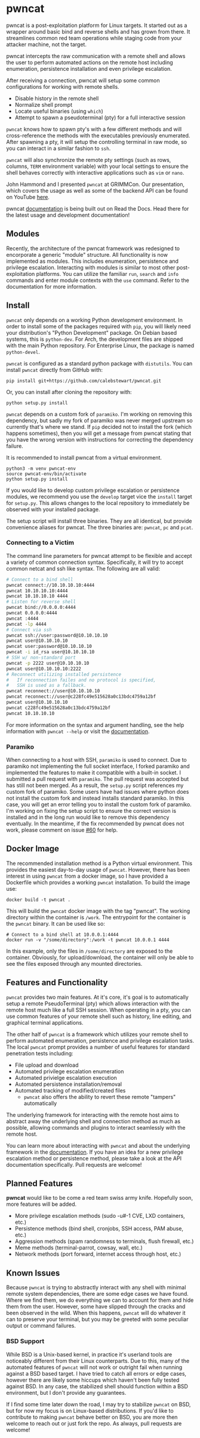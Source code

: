 # pwncat

pwncat is a post-exploitation platform for Linux targets. It started out as a
wrapper around basic bind and reverse shells and has grown from there. It
streamlines common red team operations while staging code from your attacker
machine, not the target.

pwncat intercepts the raw communication with a remote shell and allows the
user to perform automated actions on the remote host including enumeration,
persistence installation and even privilege escalation.

After receiving a connection, pwncat will setup some common configurations
for working with remote shells.

- Disable history in the remote shell
- Normalize shell prompt
- Locate useful binaries (using `which`)
- Attempt to spawn a pseudoterminal (pty) for a full interactive session

`pwncat` knows how to spawn pty's with a few different methods and will
cross-reference the methods with the executables previously enumerated. After
spawning a pty, it will setup the controlling terminal in raw mode, so you can
interact in a similar fashion to `ssh`. 

`pwncat` will also synchronize the remote pty settings (such as rows, columns,
`TERM` environment variable) with your local settings to ensure the shell
behaves correctly with interactive applications such as `vim` or `nano`.

John Hammond and I presented `pwncat` at GRIMMCon. Our presentation, which
covers the usage as well as some of the backend API can be found on YouTube
[here](https://www.youtube.com/watch?v=CISzI9klRkw).

pwncat [documentation] is being built out on Read the Docs. Head there for
the latest usage and development documentation!

## Modules

Recently, the architecture of the pwncat framework was redesigned to
encorporate a generic "module" structure. All functionality is now 
implemented as modules. This includes enumeration, persistence and
privilege escalation. Interacting with modules is similar to most other
post-exploitation platforms. You can utilize the familiar `run`, `search`
and `info` commands and enter module contexts with the `use` command.
Refer to the documentation for more information.

## Install

`pwncat` only depends on a working Python development environment. In order
to install some of the packages required with `pip`, you will likely need
your distribution's "Python Development" package. On Debian based systems,
this is `python-dev`. For Arch, the development files are shipped with the
main Python repository. For Enterprise Linux, the package is named 
`python-devel`.

`pwncat` is configured as a standard python package with `distutils`. You
can install `pwncat` directly from GitHub with:

```shell script
pip install git+https://github.com/calebstewart/pwncat.git
```

Or, you can install after cloning the repository with:

```shell script
python setup.py install
```

`pwncat` depends on a custom fork of `paramiko`. I'm working on removing
this dependency, but sadly my fork of paramiko was never merged upstream
so currently that's where we stand. If `pip` decided not to install the
fork (which happens sometimes), then you will get a message from pwncat
stating that you have the wrong version with instructions for correcting
the dependency failure.

It is recommended to install pwncat from a virtual environment.

```shell script
python3 -m venv pwncat-env
source pwncat-env/bin/activate
python setup.py install
```

If you would like to develop custom privilege escalation or persistence
modules, we recommend you use the `develop` target vice the `install` target
for `setup.py`. This allows changes to the local repository to immediately
be observed with your installed package.

The setup script will install three binaries. They are all identical, but
provide convenience aliases for pwncat. The three binaries are: `pwncat`,
`pc` and `pcat`.

### Connecting to a Victim

The command line parameters for pwncat attempt to be flexible and accept 
a variety of common connection syntax. Specifically, it will try to accept
common netcat and ssh like syntax. The following are all valid:

```sh
# Connect to a bind shell
pwncat connect://10.10.10.10:4444
pwncat 10.10.10.10:4444
pwncat 10.10.10.10 4444
# Listen for reverse shell
pwncat bind://0.0.0.0:4444
pwncat 0.0.0.0:4444
pwncat :4444
pwncat -lp 4444
# Connect via ssh
pwncat ssh://user:password@10.10.10.10
pwncat user@10.10.10.10
pwncat user:password@10.10.10.10
pwncat -i id_rsa user@10.10.10.10
# SSH w/ non-standard port
pwncat -p 2222 user@10.10.10.10
pwncat user@10.10.10.10:2222
# Reconnect utilizing installed persistence
#   If reconnection failes and no protocol is specified,
#   SSH is used as a fallback.
pwncat reconnect://user@10.10.10.10
pwncat reconnect://user@c228fc49e515628a0c13bdc4759a12bf
pwncat user@10.10.10.10
pwncat c228fc49e515628a0c13bdc4759a12bf
pwncat 10.10.10.10
```

For more information on the syntax and argument handling, see the 
help information with ``pwncat --help`` or visit the [documentation].

### Paramiko

When connecting to a host with SSH, `paramiko` is used to connect. Due to 
paramiko not implementing the full socket interface, I forked paramiko and
implemented the features to make it compatible with a built-in socket. I 
submitted a pull request with `paramiko`. The pull request was accepted but
has still not been merged. As a result, the `setup.py` script references 
my custom fork of paramiko. Some users have had issues where python does
not install the custom fork and instead installs standard paramiko. In this
case, you will get an error telling you to install the custom fork of
paramiko. I'm working on fixing the setup script to ensure the correct version
is installed and in the long run would like to remove this dependency eventually.
In the meantime, if the fix recommended by pwncat does not work, please 
comment on issue [#60](https://github.com/calebstewart/pwncat/issues/60) for help.

## Docker Image

The recommended installation method is a Python virtual environment. This
provides the easiest day-to-day usage of `pwncat`. However, there has been
interest in using `pwncat` from a docker image, so I have provided a
Dockerfile which provides a working `pwncat` installation. To build the image
use:

``` shell
docker build -t pwncat .
```

This will build the `pwncat` docker image with the tag "pwncat". The working
directory within the container is `/work`. The entrypoint for the container
is the `pwncat` binary. It can be used like so:

``` shell
# Connect to a bind shell at 10.0.0.1:4444
docker run -v "/some/directory":/work -t pwncat 10.0.0.1 4444
```

In this example, only the files in `/some/directory` are exposed to the container.
Obviously, for upload/download, the container will only be able to see the files
exposed through any mounted directories.

## Features and Functionality

`pwncat` provides two main features. At it's core, it's goal is to automatically
setup a remote PseudoTerminal (pty) which allows interaction with the remote 
host much like a full SSH session. When operating in a pty, you can use common
features of your remote shell such as history, line editing, and graphical
terminal applications.

The other half of `pwncat` is a framework which utilizes your remote shell to
perform automated enumeration, persistence and privilege escalation tasks. The
local `pwncat` prompt provides a number of useful features for standard
penetration tests including:

* File upload and download
* Automated privilege escalation enumeration
* Automated privielge escalation execution
* Automated persistence installation/removal
* Automated tracking of modified/created files
    * `pwncat` also offers the ability to revert these remote "tampers" automatically

The underlying framework for interacting with the remote host aims to abstract
away the underlying shell and connection method as much as possible, allowing
commands and plugins to interact seamlessly with the remote host.

You can learn more about interacting with `pwncat` and about the underlying framework
in the [documentation]. If you have an idea for a new privilege escalation method
or persistence method, please take a look at the API documentation specifically.
Pull requests are welcome!

## Planned Features

**pwncat** would like to be come a red team swiss army knife. Hopefully soon,
more features will be added.

* More privilege escalation methods (sudo -u#-1 CVE, LXD containers, etc.)
* Persistence methods (bind shell, cronjobs, SSH access, PAM abuse, etc.)
* Aggression methods (spam randomness to terminals, flush firewall, etc.)
* Meme methods (terminal-parrot, cowsay, wall, etc.)
* Network methods (port forward, internet access through host, etc.)

## Known Issues

Because `pwncat` is trying to abstractly interact with any shell with minimal remote system 
dependencies, there are some edge cases we have found. Where we find them, we do
everything we can to account for them and hide them from the user. However, some have
slipped through the cracks and been observed in the wild. When this happens, `pwncat`
will do whatever it can to preserve your terminal, but you may be greeted with some 
peculiar output or command failures. 

### BSD Support

While BSD is a Unix-based kernel, in practice it's userland tools are noticeably 
different from their Linux counterparts. Due to this, many of the automated
features of `pwncat` will not work or outright fail when running against a BSD
based target. I have tried to catch all errors or edge cases, however there are
likely some hiccups which haven't been fully tested against BSD. In any case,
the stabilized shell should function within a BSD environment, but I don't
provide any guarantees.

If I find some time later down the road, I may try to stabilize `pwncat` on BSD,
but for now my focus is on Linux-based distributions. If you'd like to
contribute to making `pwncat` behave better on BSD, you are more then welcome to
reach out or just fork the repo. As always, pull requests are welcome!

[documentation]: https://pwncat.readthedocs.io/en/latest

